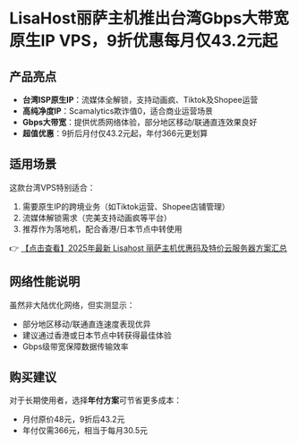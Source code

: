 # LisaHost丽萨主机推出台湾Gbps大带宽原生IP VPS，9折优惠每月仅43.2元起

## 产品亮点

- **台湾ISP原生IP**：流媒体全解锁，支持动画疯、Tiktok及Shopee运营
- **高纯净度IP**：Scamalytics欺诈值0，适合商业运营场景
- **Gbps大带宽**：提供优质网络体验，部分地区移动/联通直连效果良好
- **超值优惠**：9折后月付仅43.2元起，年付366元更划算

## 适用场景

这款台湾VPS特别适合：
1. 需要原生IP的跨境业务（如Tiktok运营、Shopee店铺管理）
2. 流媒体解锁需求（完美支持动画疯等平台）
3. 推荐作为落地机，配合香港/日本节点中转使用

👉 [【点击查看】2025年最新 Lisahost 丽萨主机优惠码及特价云服务器方案汇总](https://bit.ly/lisazhuji)

## 网络性能说明

虽然非大陆优化网络，但实测显示：
- 部分地区移动/联通直连速度表现优异
- 建议通过香港或日本节点中转获得最佳体验
- Gbps级带宽保障数据传输效率

## 购买建议

对于长期使用者，选择**年付方案**可节省更多成本：
- 月付原价48元，9折后43.2元
- 年付仅需366元，相当于每月30.5元